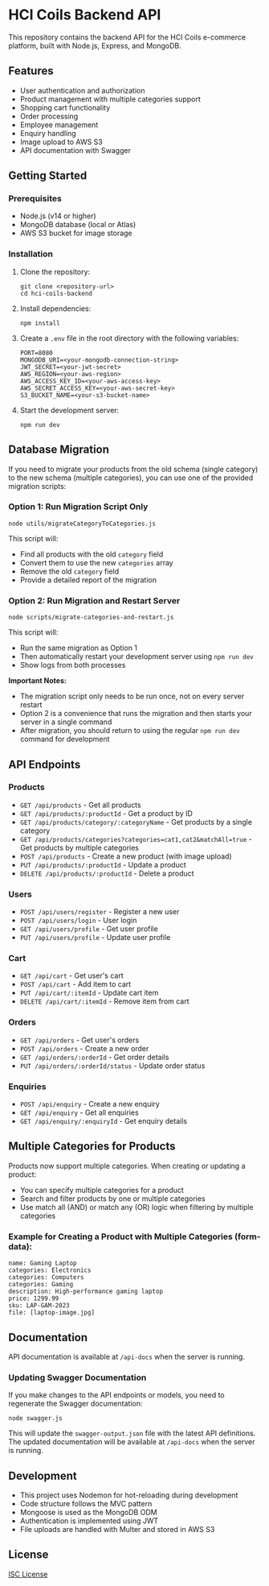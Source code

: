 # HCI Coils Backend API

This repository contains the backend API for the HCI Coils e-commerce platform, built with Node.js, Express, and MongoDB.

## Features

- User authentication and authorization
- Product management with multiple categories support
- Shopping cart functionality
- Order processing
- Employee management
- Enquiry handling
- Image upload to AWS S3
- API documentation with Swagger

## Getting Started

### Prerequisites

- Node.js (v14 or higher)
- MongoDB database (local or Atlas)
- AWS S3 bucket for image storage

### Installation

1. Clone the repository:

   ```
   git clone <repository-url>
   cd hci-coils-backend
   ```

2. Install dependencies:

   ```
   npm install
   ```

3. Create a `.env` file in the root directory with the following variables:

   ```
   PORT=8080
   MONGODB_URI=<your-mongodb-connection-string>
   JWT_SECRET=<your-jwt-secret>
   AWS_REGION=<your-aws-region>
   AWS_ACCESS_KEY_ID=<your-aws-access-key>
   AWS_SECRET_ACCESS_KEY=<your-aws-secret-key>
   S3_BUCKET_NAME=<your-s3-bucket-name>
   ```

4. Start the development server:
   ```
   npm run dev
   ```

## Database Migration

If you need to migrate your products from the old schema (single category) to the new schema (multiple categories), you can use one of the provided migration scripts:

### Option 1: Run Migration Script Only

```
node utils/migrateCategoryToCategories.js
```

This script will:

- Find all products with the old `category` field
- Convert them to use the new `categories` array
- Remove the old `category` field
- Provide a detailed report of the migration

### Option 2: Run Migration and Restart Server

```
node scripts/migrate-categories-and-restart.js
```

This script will:

- Run the same migration as Option 1
- Then automatically restart your development server using `npm run dev`
- Show logs from both processes

**Important Notes:**

- The migration script only needs to be run once, not on every server restart
- Option 2 is a convenience that runs the migration and then starts your server in a single command
- After migration, you should return to using the regular `npm run dev` command for development

## API Endpoints

### Products

- `GET /api/products` - Get all products
- `GET /api/products/:productId` - Get a product by ID
- `GET /api/products/category/:categoryName` - Get products by a single category
- `GET /api/products/categories?categories=cat1,cat2&matchAll=true` - Get products by multiple categories
- `POST /api/products` - Create a new product (with image upload)
- `PUT /api/products/:productId` - Update a product
- `DELETE /api/products/:productId` - Delete a product

### Users

- `POST /api/users/register` - Register a new user
- `POST /api/users/login` - User login
- `GET /api/users/profile` - Get user profile
- `PUT /api/users/profile` - Update user profile

### Cart

- `GET /api/cart` - Get user's cart
- `POST /api/cart` - Add item to cart
- `PUT /api/cart/:itemId` - Update cart item
- `DELETE /api/cart/:itemId` - Remove item from cart

### Orders

- `GET /api/orders` - Get user's orders
- `POST /api/orders` - Create a new order
- `GET /api/orders/:orderId` - Get order details
- `PUT /api/orders/:orderId/status` - Update order status

### Enquiries

- `POST /api/enquiry` - Create a new enquiry
- `GET /api/enquiry` - Get all enquiries
- `GET /api/enquiry/:enquiryId` - Get enquiry details

## Multiple Categories for Products

Products now support multiple categories. When creating or updating a product:

- You can specify multiple categories for a product
- Search and filter products by one or multiple categories
- Use match all (AND) or match any (OR) logic when filtering by multiple categories

### Example for Creating a Product with Multiple Categories (form-data):

```
name: Gaming Laptop
categories: Electronics
categories: Computers
categories: Gaming
description: High-performance gaming laptop
price: 1299.99
sku: LAP-GAM-2023
file: [laptop-image.jpg]
```

## Documentation

API documentation is available at `/api-docs` when the server is running.

### Updating Swagger Documentation

If you make changes to the API endpoints or models, you need to regenerate the Swagger documentation:

```
node swagger.js
```

This will update the `swagger-output.json` file with the latest API definitions. The updated documentation will be available at `/api-docs` when the server is running.

## Development

- This project uses Nodemon for hot-reloading during development
- Code structure follows the MVC pattern
- Mongoose is used as the MongoDB ODM
- Authentication is implemented using JWT
- File uploads are handled with Multer and stored in AWS S3

## License

[ISC License](LICENSE)
